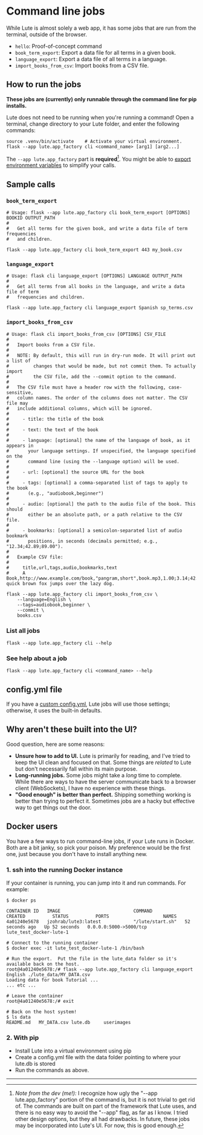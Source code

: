 # Command line jobs

While Lute is almost solely a web app, it has some jobs that are run from the terminal, outside of the browser.

* `hello`: Proof-of-concept command
* `book_term_export`: Export a data file for all terms in a given book.
* `language_export`: Export a data file of all terms in a language.
* `import_books_from_csv`: Import books from a CSV file.

## How to run the jobs

**These jobs are (currently) only runnable through the command line for pip installs.**

Lute does not need to be running when you're running a command!  Open a terminal, change directory to your Lute folder, and enter the following commands:

```
source .venv/bin/activate    # Activate your virtual environment.
flask --app lute.app_factory cli <command_name> [arg1] [arg2...]
```

The `--app lute.app_factory` part is **required**[^these-calls-are-ugly].  You might be able to [export environment variables](https://flask.palletsprojects.com/en/2.3.x/cli/#environment-variables-from-dotenv) to simplify your calls.

## Sample calls

### `book_term_export`

```
# Usage: flask --app lute.app_factory cli book_term_export [OPTIONS] BOOKID OUTPUT_PATH
# 
#   Get all terms for the given book, and write a data file of term frequencies
#   and children.

flask --app lute.app_factory cli book_term_export 443 my_book.csv
```

### `language_export`

```
# Usage: flask cli language_export [OPTIONS] LANGUAGE OUTPUT_PATH
# 
#   Get all terms from all books in the language, and write a data file of term
#   frequencies and children.

flask --app lute.app_factory cli language_export Spanish sp_terms.csv
```

### `import_books_from_csv`

```
# Usage: flask cli import_books_from_csv [OPTIONS] CSV_FILE
#
#   Import books from a CSV file.
#
#   NOTE: By default, this will run in dry-run mode. It will print out a list of
#         changes that would be made, but not commit them. To actually import
#         the CSV file, add the --commit option to the command.
#
#   The CSV file must have a header row with the following, case-sensitive,
#   column names. The order of the columns does not matter. The CSV file may
#   include additional columns, which will be ignored.
#
#     - title: the title of the book
#
#     - text: the text of the book
#
#     - language: [optional] the name of the language of book, as it appears in
#       your language settings. If unspecified, the language specified on the
#       command line (using the --language option) will be used.
#
#     - url: [optional] the source URL for the book
#
#     - tags: [optional] a comma-separated list of tags to apply to the book
#       (e.g., "audiobook,beginner")
#
#     - audio: [optional] the path to the audio file of the book. This should
#       either be an absolute path, or a path relative to the CSV file.
#
#     - bookmarks: [optional] a semicolon-separated list of audio bookmark
#       positions, in seconds (decimals permitted; e.g., "12.34;42.89;89.00").
#
#   Example CSV file:
#
#     title,url,tags,audio,bookmarks,text
#     A Book,http://www.example.com/book,"pangram,short",book.mp3,1.00;3.14;42.00,The quick brown fox jumps over the lazy dog.

flask --app lute.app_factory cli import_books_from_csv \
    --language=English \
    --tags=audiobook,beginner \
    --commit \
    books.csv
```

### List all jobs

```
flask --app lute.app_factory cli --help
```

### See help about a job

```
flask --app lute.app_factory cli <command_name> --help
```


## config.yml file

If you have a [custom config.yml](./starting-and-stopping.md#custom-configyml), Lute jobs will use those settings; otherwise, it uses the built-in defaults.

## Why aren't these built into the UI?

Good question, here are some reasons:

* **Unsure how to add to UI.** Lute is primarily for reading, and I've tried to keep the UI clean and focused on that.  Some things are _related_ to Lute but don't necessarily fall within its main purpose.
* **Long-running jobs.** Some jobs might take a _long_ time to complete.  While there are ways to have the server communicate back to a browser client (WebSockets), I have no experience with these things.
* **"Good enough" is better than perfect.** Shipping something working is better than trying to perfect it.  Sometimes jobs are a hacky but effective way to get things out the door.

## Docker users

You have a few ways to run command-line jobs, if your Lute runs in Docker.  Both are a bit janky, so pick your poison.  My preference would be the first one, just because you don't have to install anything new.

### 1. ssh into the running Docker instance

If your container is running, you can jump into it and run commands.  For example:

```
$ docker ps

CONTAINER ID   IMAGE                           COMMAND            CREATED          STATUS          PORTS                    NAMES
4a01240e5678   jzohrab/lute3:latest            "/lute/start.sh"   52 seconds ago   Up 52 seconds   0.0.0.0:5000->5000/tcp   lute_test_docker-lute-1

# Connect to the running container
$ docker exec -it lute_test_docker-lute-1 /bin/bash

# Run the export.  Put the file in the lute_data folder so it's available back on the host.
root@4a01240e5678:/# flask --app lute.app_factory cli language_export English ./lute_data/MY_DATA.csv
Loading data for book Tutorial ...
... etc ...

# Leave the container
root@4a01240e5678:/# exit

# Back on the host system!
$ ls data
README.md	MY_DATA.csv	lute.db		userimages
```

### 2. With pip

* Install Lute into a virtual environment using pip
* Create a config.yml file with the data folder pointing to where your lute.db is stored
* Run the commands as above.


---

[^these-calls-are-ugly]: _Note from the dev (me!):_ I recognize how ugly the "--app lute.app_factory" portion of the command is, but it is not trivial to get rid of.  The commands are built on part of the framework that Lute uses, and there is no easy way to avoid the "--app" flag, as far as I know.  I tried other design options, but they all had drawbacks.  In future, these jobs may be incorporated into Lute's UI.  For now, this is good enough.
